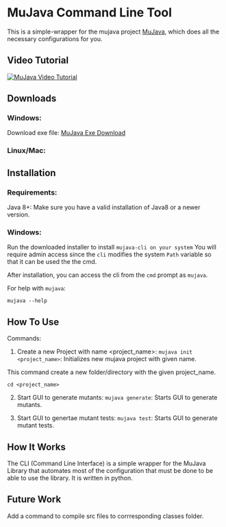 # MuJava Command Line Tool

This is a simple-wrapper for the mujava project [MuJava](https://cs.gmu.edu/~offutt/mujava/), which does all the necessary configurations for you.

## Video Tutorial

[![MuJava Video Tutorial](https://img.youtube.com/vi/jmkbE5g5VHo/0.jpg)](https://www.youtube.com/watch?v=jmkbE5g5VHo)


## Downloads

### Windows:
Download exe file: [MuJava Exe Download](https://www.dropbox.com/s/d266k0l4cmgqz97/mujava.exe?dl=1)

### Linux/Mac:


## Installation

### Requirements:
Java 8+: Make sure you have a valid installation of Java8 or a newer version.

### Windows:
Run the downloaded installer to install `mujava-cli on your system` You will require admin access since the `cli` modifies the system `Path` variable so that it can be used the the cmd.

After installation, you can access the cli from the `cmd` prompt as `mujava`.


For help with `mujava`:

```
mujava --help
```


## How To Use
Commands:
1. Create a new Project with name <project_name>:
    `mujava init <project_name>`:      Initializes new mujava project with given name.

  This command create a new folder/directory with the given project_name.

  `cd <project_name>`

2. Start GUI to generate mutants:
    `mujava generate`:  Starts GUI to generate mutants.

3. Start GUI to genertae mutant tests: 
    `mujava test`:      Starts GUI to generate mutant tests.


## How It Works
The CLI (Command Line Interface) is a simple wrapper for the MuJava Library that automates most of the configuration that must be done to be able to use the library. It is written in python.


## Future Work
Add a command to compile src files to corrresponding classes folder.
